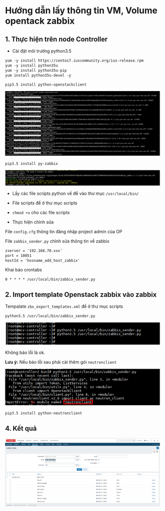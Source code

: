 # Hướng dẫn lấy thông tin VM, Volume opentack zabbix

## 1. Thực hiện trên node Controller

- Cài đặt môi trường python3.5

```
yum -y install https://centos7.iuscommunity.org/ius-release.rpm
yum -y install python35u
yum -y install python35u-pip
yum install python35u-devel -y
```

```
pip3.5 install python-openstackclient
```

![](../images/img-zabbix-vm-volume/Screenshot_1036.png)

```
pip3.5 install py-zabbix
```

![](../images/img-zabbix-vm-volume/Screenshot_1037.png)

- Lấy các file scripts python về để vào thư mục `/usr/local/bin/`

+ File scripts để ở thư mục scripts

+ `chmod +x` cho các file scripts

+ Thực hiện chỉnh sửa 

File `config.cfg` thông tin đăng nhập project admin của OP

File `zabbix_sender.py` chỉnh sửa thông tin về zabbix

```
zserver = '192.168.70.xxx'
port = 10051
hostId = 'hosname_add_host_zabbix'
```

Khai báo crontabs

```
0 * * * * /usr/local/bin/zabbix_sender.py
```

## 2. Import template Openstack zabbix vào zabbix

Tempalate `zbx_export_templates.xml` để ở thư mục scripts

```
python3.5 /usr/local/bin/zabbix_sender.py
```

![](../images/img-zabbix-vm-volume/Screenshot_1038.png)

Không báo lỗi là ok.

**Lưu ý:** Nếu báo lỗi sau phải cài thêm gói `neutronclient`

![](../images/img-zabbix-vm-volume/Screenshot_1344.png)

```
pip3.5 install python-neutronclient
```


## 4. Kết quả

![](../images/img-zabbix-vm-volume/Screenshot_1039.png)

